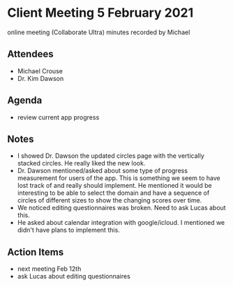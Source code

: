 # Client Meeting 5 February 2021

online meeting (Collaborate Ultra)
minutes recorded by Michael

## Attendees

- Michael Crouse
- Dr. Kim Dawson

## Agenda

- review current app progress

## Notes

- I showed Dr. Dawson the updated circles page with the vertically stacked circles. He really liked the new look.
- Dr. Dawson mentioned/asked about some type of progress measurement for users of the app. This is something we seem to have lost track of and really should implement. He mentioned it would be interesting to be able to select the domain and have a sequence of circles of different sizes to show the changing scores over time.
- We noticed editing questionnaires was broken. Need to ask Lucas about this.
- He asked about calendar integration with google/icloud. I mentioned we didn't have plans to implement this.

## Action Items

- next meeting Feb 12th
- ask Lucas about editing questionnaires
